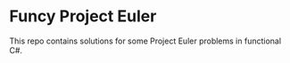 # Funcy Project Euler
This repo contains solutions for some Project Euler problems in functional C#.
